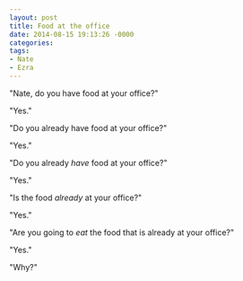 ```yaml
---
layout: post
title: Food at the office
date: 2014-08-15 19:13:26 -0000
categories:
tags:
- Nate
- Ezra
---
```

"Nate, do you have food at your office?"

"Yes."

"Do you already have food at your office?"

"Yes."

"Do you already <em>have</em> food at your office?"

"Yes."

"Is the food <em>already</em> at your office?"

"Yes."

"Are you going to <em>eat</em> the food that is already at your office?"

"Yes."

"Why?"
